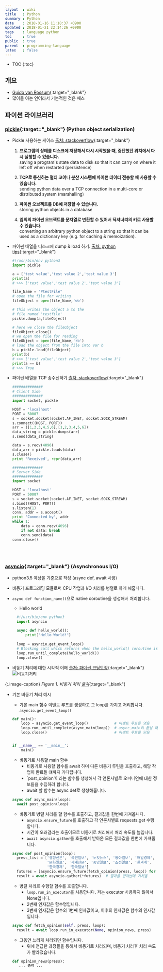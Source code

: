 ```yaml
---
layout  : wiki
title   : Python
summary : Python
date    : 2018-01-16 11:18:37 +0900
updated : 2018-01-21 22:14:26 +0900
tags    : language python
toc     : true
public  : true
parent  : programming-language
latex   : false
---
```

* TOC
{:toc}

## 개요
* [Guido van Rossum](https://gvanrossum.github.io/){:target="_blank"}
* 많이들 아는 언어라서 기본적인 것은 패스

## 파이썬 라이브러리

### [pickle](https://docs.python.org/3/library/pickle.html){:target="_blank"} (Python object serialization)

* Pickle 사용하는 케이스 [출처: stackoverflow](https://stackoverflow.com/a/3439921/8163714){:target="_blank"}

  1) **프로그램의 상태를 디스크에 저장해서 다시 시작했을 때, 중단했던 위치에서 다시 실행할 수 있습니다.** <br />
  saving a program's state data to disk so that it can carry on where it left off when restarted (persistence)
  
  2) **TCP로 통신하는 멀티 코어나 분산 시스템에 파이썬 데이터 전송할 때 사용할 수 있습니다.** <br />
  sending python data over a TCP connection in a multi-core or distributed system (marshalling)
  
  3) **파이썬 오브젝트를 DB에 저장할 수 있습니다.** <br />
  storing python objects in a database
  
  4) **임의의 파이썬 오브젝트를 문자열로 변환할 수 있어서 딕셔너리의 키로 사용할 수 있습니다.** <br />
  converting an arbitrary python object to a string so that it can be used as a dictionary key (e.g. for caching & memoization).

* 파이썬 배열을 디스크에 dump & load 하기. [출처: python tips](https://pythontips.com/2013/08/02/what-is-pickle-in-python/){:target="_blank"}

  ```python
  #!/usr/bin/env python3
  import pickle
  
  a = ['test value','test value 2','test value 3']
  print(a)
  # >>> ['test value','test value 2','test value 3']
  
  file_Name = "PtestFile"
  # open the file for writing
  fileObject = open(file_Name,'wb')
  
  # this writes the object a to the
  # file named 'testfile'
  pickle.dump(a,fileObject)
  
  # here we close the fileObject
  fileObject.close()
  # we open the file for reading
  fileObject = open(file_Name,'rb')
  # load the object from the file into var b
  b = pickle.load(fileObject)
  print(b)
  # >>> ['test value','test value 2','test value 3']
  print(a == b)
  # >>> True
  ```

* 파이썬 배열을 TCP 송수신하기 [출처: stackoverflow](https://stackoverflow.com/a/24424025/8163714){:target="_blank"}

  ```python
  ##############
  # Client Side
  ##############
  import socket, pickle
  
  HOST = 'localhost'
  PORT = 50007
  s = socket.socket(socket.AF_INET, socket.SOCK_STREAM)
  s.connect((HOST, PORT))
  arr = ([1,2,3,4,5,6],[1,2,3,4,5,6])
  data_string = pickle.dumps(arr)
  s.send(data_string)
  
  data = s.recv(4096)
  data_arr = pickle.loads(data)
  s.close()
  print 'Received', repr(data_arr)
  ```
  
  ```python
  ##############
  # Server Side
  ##############
  import socket
  
  HOST = 'localhost'
  PORT = 50007
  s = socket.socket(socket.AF_INET, socket.SOCK_STREAM)
  s.bind((HOST, PORT))
  s.listen(1)
  conn, addr = s.accept()
  print 'Connected by', addr
  while 1:
      data = conn.recv(4096)
      if not data: break
      conn.send(data)
  conn.close()
  ```
<br />  <br />  

### [asyncio](https://docs.python.org/3/library/asyncio.html){:target="_blank"} (Asynchronous I/O)
* python3.5 이상을 기준으로 작성 (async def, await 사용)
* 비동기 프로그래밍 모듈로써 CPU 작업과 I/O 처리를 병렬로 하게 해줍니다.
* `async def function_name()`으로 native coroutine을 생성해서 처리합니다.
  * Hello world
  
  ```python
	#!/usr/bin/env python3
	import asyncio
	
	async def hello_world():
	    print("Hello World!")
	
	loop = asyncio.get_event_loop()
	# Blocking call which returns when the hello_world() coroutine is done
	loop.run_until_complete(hello_world())
	loop.close()
  ```

* 비동기 처리에 대한 시각적 이해 [출처: 파이썬 코딩도장](https://dojang.io/mod/page/view.php?id=1167){:target="_blank"}
![비동기처리](https://dojang.io/pluginfile.php/5583/mod_page/content/2/048002.png?style=centerimg)

{:.image-caption}
*Figure 1. 비동기 처리 [출처](https://dojang.io/pluginfile.php/5583/mod_page/content/2/048002.png)*{:target="_blank"}

* 기본 비동기 처리 예시
  * 기본 main 함수
  이벤트 루프를 생성하고 그 loop를 가지고 처리합니다. `asyncio.get_event_loop()`
  
  ```python
  def main():
      loop = asyncio.get_event_loop()            # 이벤트 루프를 얻음
      loop.run_until_complete(async_main(loop))  # async_main이 끝날 때까지 기다림
      loop.close()                               # 이벤트 루프를 닫음
  
  
  if __name__ == '__main__':
      main()
  ```
  
  * 비동기로 사용할 main 함수
    * 비동기로 사용할 함수를 await 하며 다른 비동기 루틴을 호출하고, 해당 작업이 완료될 떄까지 기다립니다.
	* `post_opinion'이라는 함수를 생성해서 각 언론사별로 오피니언에 대한 정보들을 수집하려 합니다.
	* await 할 함수는 async def로 생성해줍니다.
  
  ```python
  async def async_main(loop):
    await post_opinion(loop)
  ```
  
  * 비동기로 병렬 처리를 할 함수를 호출하고, 결과값을 한번에 가져옵니다.
    * `asyncio.ensure_future`를 호출하고 각 언론사별로 requests.get 수행합니다.
	* 시간이 오래걸리는 호출이므로 비동기로 처리해서 처리 속도를 높입니다.
	* `await asyncio.gather`를 호출해서 받아온 모든 결과값을 한번에 가져옵니다.

  ```python
  async def post_opinion(loop):
    press_list = ['경향신문', '국민일보', '노컷뉴스', '동아일보', '매일경제',
                  '문화일보', '세계신문', '중앙일보', '조선일보', '한겨례',
                  '한국경제', '한국일보']
    futures = [asyncio.ensure_future(fetch_opinion(press, loop)) for press in press_list]
    result = await asyncio.gather(*futures)  # 결과를 한꺼번에 가져옴
  ```
  
  * 병렬 처리르 수행할 함수를 호출합니다.
    * `loop.run_in_executor`를 사용합니다. 저는 executor 사용하지 않아서 None입니다.
	* 2번쨰 인자값은 함수명입니다.
	* 3번째 인자값은 함수의 1번째 인자값이고, 이후의 인자값은 함수의 인자값입니다.

  ```python
  async def fetch_opinion(self, press, loop):
    result = await loop.run_in_executor(None, opinion_news, press)
  ```
  
  * 그동안 느리게 처리되던 함수입니다.
	* 위에 언급한 과정들을 통해서 비동기로 처리되며, 비동기 처리후 처리 속도가 빨라졌습니다.

  ```python
  def opinion_news(press):
     ... 중략 ... 
  ```
